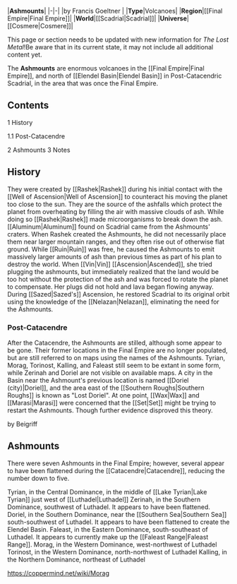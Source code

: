 |**Ashmounts**|
|-|-|
|by  Francis Goeltner |
|**Type**|Volcanoes|
|**Region**|[[Final Empire\|Final Empire]]|
|**World**|[[Scadrial\|Scadrial]]|
|**Universe**|[[Cosmere\|Cosmere]]|

This page or section needs to be updated with new information for *The Lost Metal*!Be aware that in its current state, it may not include all additional content yet.

The **Ashmounts** are enormous volcanoes in the [[Final Empire\|Final Empire]], and north of [[Elendel Basin\|Elendel Basin]] in Post-Catacendric Scadrial, in the area that was once the Final Empire.

## Contents

1 History

1.1 Post-Catacendre


2 Ashmounts
3 Notes


## History
They were created by [[Rashek\|Rashek]] during his initial contact with the [[Well of Ascension\|Well of Ascension]] to counteract his moving the planet too close to the sun. They are the source of the ashfalls which protect the planet from overheating by filling the air with massive clouds of ash. While doing so [[Rashek\|Rashek]] made microorganisms to break down the ash. [[Aluminum\|Aluminum]] found on Scadrial came from the Ashmounts' craters. When Rashek created the Ashmounts, he did not necessarily place them near larger mountain ranges, and they often rise out of otherwise flat ground.
While [[Ruin\|Ruin]] was free, he caused the Ashmounts to emit massively larger amounts of ash than previous times as part of his plan to destroy the world.
When [[Vin\|Vin]] [[Ascension\|Ascended]], she tried plugging the ashmounts, but immediately realized that the land would be too hot without the protection of the ash and was forced to rotate the planet to compensate. Her plugs did not hold and lava began flowing anyway.
During [[Sazed\|Sazed's]] Ascension, he restored Scadrial to its original orbit using the knowledge of the [[Nelazan\|Nelazan]], eliminating the need for the Ashmounts.

### Post-Catacendre
After the Catacendre, the Ashmounts are stilled, although some appear to be gone. Their former locations in the Final Empire are no longer populated, but are still referred to on maps using the names of the Ashmounts. Tyrian, Morag, Torinost, Kalling, and Faleast still seem to be extant in some form, while Zerinah and Doriel are not visible on available maps. A city in the Basin near the Ashmount's previous location is named [[Doriel (city)\|Doriel]], and the area east of the [[Southern Roughs\|Southern Roughs]] is known as "Lost Doriel". At one point, [[Wax\|Wax]] and [[Marasi\|Marasi]] were concerned that the [[Set\|Set]] might be trying to restart the Ashmounts. Though further evidence disproved this theory.

 by  Beigriff 
## Ashmounts
There were seven Ashmounts in the Final Empire; however, several appear to have been flattened during the [[Catacendre\|Catacendre]], reducing the number down to five.

Tyrian, in the Central Dominance, in the middle of [[Lake Tyrian\|Lake Tyrian]] just west of [[Luthadel\|Luthadel]]
Zerinah, in the Southern Dominance, southwest of Luthadel. It appears to have been flattened.
Doriel, in the Southern Dominance, near the [[Southern Sea\|Southern Sea]] south-southwest of Luthadel. It appears to have been flattened to create the Elendel Basin.
Faleast, in the Eastern Dominance, south-southeast of Luthadel. It appears to currently make up the [[Faleast Range\|Faleast Range]].
Morag, in the Western Dominance, west-northwest of Luthadel
Torinost, in the Western Dominance, north-northwest of Luthadel
Kalling, in the Northern Dominance, northeast of Luthadel




https://coppermind.net/wiki/Morag
